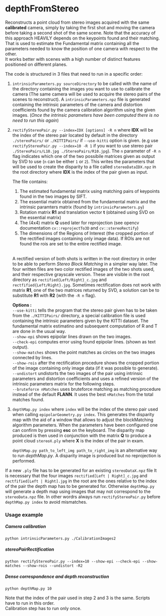 # depthFromStereo
Reconstructs a point cloud from stereo images acquired with the same **calibrated** camera, simply by taking the first shot and moving the camera before taking a second shot of the same scene.
Note that the accuracy of this approach HEAVILY depends on the keypoints found and their matching. That is used to estimate the Fundamental matrix containing all the parameters needed to know the position of one camera with respect to the other.\
It works better with scenes with a high number of distinct features positioned on different planes.

The code is structured in 3 files that need to run in a specific order:

1. `intrinsicParameters.py sourceDirectory` to be called with the name of the directory containing the images you want to use to calibrate the camera (The same camera will be used to acquire the stereo pairs of the scenes to reconstruct). A `intrinsicParameters.npz` file is generated containing the intrinsic parameters of the camera and distortion coefficients found by the camera calibration algorithm using the given images.
(*Once the intrinsic parameters have been computed there is no need to run this again*)

2. `rectifyStereoPair.py --index=IDX [options] -R n` where **IDX** will be the index of the stereo pair located by default in the directory `./stereoPairs/` or `./KITTIPairs/` if `--use-kitti` option is given. (e.g use `rectifyStereoPair.py --index=10 -R 1` if you want to use stereo pair `./StereoPairs/L10.jpg ./StereoPairs/R10.jpg`). The `n` parameter of `-R n` flag indicates which one of the two possibile matrices given as output by SVD to use (`n` can be either `1` or `2`). This writes the parameters that will be used to create the disparity to a file called `stereoDataIDX.npz` in the root directory where **IDX** is the index of the pair given as input. 

    The file contains:

    1. The estimated fundamental matrix using matching pairs of keypoints found in the two images by SIFT.
    2. The essential matrix obtained from the fundamental matrix and the intrinsic paramters matrix (found by `intrinsicParameters.py`)
    3. Rotation matrix **R1** and translation vector **t** (obtained using SVD on the essential matrix)
    4. The (4x4) matrix **Q** used later for reprojection (see opencv documentation `cv::reprojectTo3D` and `cv::stereoRectify`)
    4. The dimensions of the Regions of Interest (the cropped portion of the rectified images containing only image data). If ROIs are not found the rois are set to the entire rectified image.
    
    \
    A rectified version of both shots is written in the root directory in order to be able to perform *Stereo Block Matching* in a simpler way later. The four written files are two color rectified images of the two shots used, and their respective grayscale version. These are visible in the root directory as `rectified{Left/Right}_c.jpg` and `rectfified{Left/Right}.jpg`.
    Sometimes rectification does not work with matrix **R1**, one of the two matrices returned by SVD, a solution can be to substitute **R1** with **R2** (with the `-R n` flag).

    **Options :**\
    `--use-kitti` tells the program that the stereo pair given has to be taken from the `./KITTIPairs/` directory, a special calibration file is used containing the intrinsic parameters given by the KITTI dataset. The fundamental matrix estimatino and subsequent computation of R and T are done in the usual way.\
    `--show-epi` shows epipolar lines drawn on the two images.\
    `--check-epi` computes error using found epipolar lines. (shown as text output).\
    `--show-matches` shows the point matches as circles on the two images connected by lines.\
    `--show-rois` after the rectification procedure shows the cropped portion of the image containing only image data (if it was possible to generate).\
    `--undistort` undistorts the two images of the pair using intrinsic parameters and distortion coefficients and uses a refined version of the intrinsic parameters matrix for the following steps.\
    `--bruteforce nMatches` uses bruteforce matching as matching procedure instead of the default **FLANN**. It uses the best `nMatches` from the total matches found.

3. `depthMap.py index` where `index` will be the index of the stereo pair used when calling `epipolarGeometry.py index`. This generates the disparity map with the aid of a window that allows to adjust the blockMatching algorithm parameters. When the parameters have been configured one can confirm by pressing **esc** on the keyboard. The disparity map produced is then used in conjunction with the matrix **Q** to produce a point cloud `stereoX.ply` where **X** is the index of the pair in exam.

    `depthMap.py path_to_left_img path_to_right_img` is an alternative way to run *depthMap.py*. A disparity image is produced but no reprojection is performed.

If a new `.ply` file has to be generated for an existing `stereoDataX.npz` file It is necessary that the four images `rectified[Left | Right]_c.jpg` and `rectfified[Left | Right].jpg` in the root are the ones relative to the index of the pair the depth map has to be generated for. Otherwise `depthMap.py` will generate a depth map using images that may not correspond to the `stereoData.npz` file. In other wordrs always run `rectifyStereoPair.py` before `depthMap.py index` to avoid mismatches.

### Usage example
##### Camera calibration
```
python intrinsicParameters.py ./CalibrationImages2
```
##### stereoPairRectification
```
python rectifyStereoPair.py --index=10 --show-epi --check-epi --show-matches --show-rois --undistort -R2
```
##### Dense correspondence and depth reconstruction
```
python depthMap.py 10
```
Note that the index of the pair used in step 2 and 3 is the same. Scripts have to run in this order.\
Calibration step has to run only once.